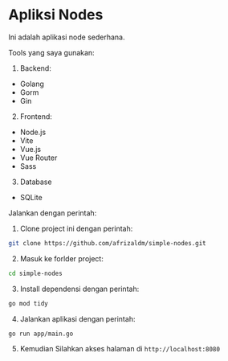 # Apliksi Nodes

Ini adalah aplikasi node sederhana.

Tools yang saya gunakan:

1. Backend:
- Golang
- Gorm
- Gin

2. Frontend:
- Node.js
- Vite
- Vue.js
- Vue Router
- Sass

3. Database
- SQLite

Jalankan dengan perintah:

1. Clone project ini dengan perintah:
```bash
git clone https://github.com/afrizaldm/simple-nodes.git
```

2. Masuk ke forlder project:
```bash
cd simple-nodes
```

3. Install dependensi dengan perintah:
```bash
go mod tidy
```

4.  Jalankan aplikasi dengan perintah:
```bash
go run app/main.go
```

5. Kemudian Silahkan akses halaman di `http://localhost:8080`